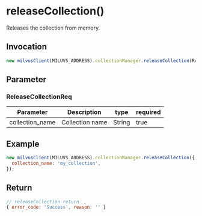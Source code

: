 # releaseCollection()
 Releases the collection from memory.
 
## Invocation 
```javascript
new milvusClient(MILUVS_ADDRESS).collectionManager.releaseCollection(ReleaseCollectionReq);
```

## Parameter
### ReleaseCollectionReq
| Parameter       | Description     | type   | required |
| --------------- | --------------- | ------ | -------- |
| collection_name | Collection name | String | true     |

## Example
```javascript
new milvusClient(MILUVS_ADDRESS).collectionManager.releaseCollection({
  collection_name: 'my_collection',
});
```

## Return
```javascript
// releaseCollection return
{ error_code: 'Success', reason: '' }
```
